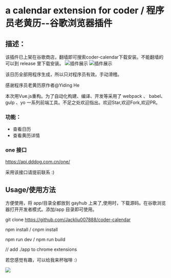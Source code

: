 # a calendar extension for coder / 程序员老黄历--谷歌浏览器插件

## 描述：

该插件已上架在谷歌商店，翻墙即可搜索coder-calendar下载安装。不能翻墙的可以到 release 里下载安装。
![插件展示](http://oqzceoiaz.bkt.clouddn.com/coder-calendar.png)
![插件展示](http://oqzceoiaz.bkt.clouddn.com/coder-02.png)

该日历全部用程序生成，所以只对程序员有效。手动滑稽。

感谢程序员老黄历原作者@Yiding He

本次用Vue.js重构。为了自动化构建、编译、开发等采用了 webpack 、 babel、gulp 、yo 一系列前端工具。不足之处欢迎指出。欢迎Star,欢迎Fork,欢迎PR。

### 功能：

* 查看日历
* 查看黄历详情

### one 接口

https://api.dddog.com.cn/one/

采用该接口请提前联系 :)

## Usage/使用方法

方便使用，将 app/目录全都放到 gayhub 上来了,使用时，下载源码。在谷歌浏览器打开开发者模式。添加/app 目录即可使用。

git clone https://github.com/Jackliu007888/coder-calendar

npm install / cnpm install

npm run dev / npm run build

// add ./app to chrome extensions

若您感觉有趣，可以给我来杯咖啡 :）

![](http://oqzceoiaz.bkt.clouddn.com/award.jpg)
